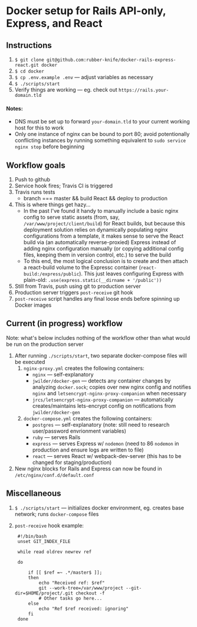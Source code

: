 
# Docker setup for Rails API-only, Express, and React

## Instructions
1. `$ git clone git@github.com:rubber-knife/docker-rails-express-react.git docker`
2. `$ cd docker`
3. `$ cp .env.example .env` — adjust variables as necessary
4. `$ ./scripts/start`
5. Verify things are working — eg. check out `https://rails.your-domain.tld`

#### Notes:
- DNS must be set up to forward `your-domain.tld` to your current working host for this to work
- Only one instance of nginx can be bound to port 80; avoid potentionally conflicting instances by running something equivalent to `sudo service nginx stop` before beginning

## Workflow goals
1. Push to github
2. Service hook fires; Travis CI is triggered
3. Travis runs tests
    - branch === master && build React && deploy to production
4. This is where things get hazy...
    - In the past I've found it handy to manually include a basic nginx config to serve static assets (from, say, `/var/www/project/client/build`) for React builds, but because this deployment solution relies on dynamically populating nginx configurations from a template, it makes sense to serve the React build via (an automatically reverse-proxied) Express instead of adding nginx configuration manually (or copying additional config files, keeping them in version control, etc.) to serve the build
    - To this end, the most logical conclusion is to create and then attach a react-build volume to the Expressc container (`react-build:/express/public`). This just leaves configuring Express with plain-old: `.use(express.static(__dirname + '/public'))`
5. Still from Travis, push using git to production server
6. Production server triggers `post-receive` git hook
7. `post-receive` script handles any final loose ends before spinning up Docker images

## Current (in progress) workflow
Note: what's below includes nothing of the workflow other than what would be run on the production server
1. After running `./scripts/start`, two separate docker-compose files will be executed
    1. `nginx-proxy.yml` creates the following containers:
        - `nginx` — self-explanatory
        - `jwilder/docker-gen` — detects any container changes by analyzing `docker.sock`; copies over new nginx config and notifies `nginx` and `letsencrypt-nginx-proxy-companion` when necessary
        - `jrcs/letsencrypt-nginx-proxy-companion` — automatically creates/maintains lets-encrypt config on notifications from `jwilder/docker-gen`
    2. `docker-compose.yml` creates the following containers:
        - `postgres` — self-explanatory (note: still need to research user/password envrionment variables)
        - `ruby` — serves Rails
        - `express` — serves Express w/ `nodemon` (need to 86 `nodemon` in production and ensure logs are written to file)
        - `react` — serves React w/ webpack-dev-server (this has to be changed for staging/production)
2. New nginx blocks for Rails and Express can now be found in `/etc/nginx/conf.d/default.conf`

## Miscellaneous
1. `$ ./scripts/start` — initializes docker environment, eg. creates base network; runs `docker-compose` files
2. `post-receive` hook example:

        #!/bin/bash
        unset GIT_INDEX_FILE

        while read oldrev newrev ref

        do

            if [[ $ref =~ .*/master$ ]];
            then
                echo "Received ref: $ref"
                git --work-tree=/var/www/project --git-dir=$HOME/project/.git checkout -f
                # Other tasks go here...
            else
                echo "Ref $ref received: ignoring"
            fi
        done
